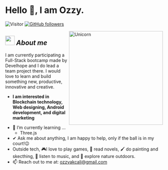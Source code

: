 # Hello 👋, I am Ozzy. 
![Visitor](https://visitor-badge.laobi.icu/badge?page_id=okcl.repoName) [![GitHub followers](https://img.shields.io/github/followers/okcl.svg?style=social&label=Follow)](https://github.com/okcl?tab=followers)<br/>


<img align="right" width=300px alt="Unicorn" src="https://user-images.githubusercontent.com/66825733/192322427-70b23f76-f519-4080-8bcb-1ad63825f40e.gif" />

## <img src="https://media.giphy.com/media/ObNTw8Uzwy6KQ/giphy.gif" width="30px">&nbsp;***About me***

I am currently participating a Full-Stack bootcamp made by Develhope and I do lead a team project there. I would love to learn and build something new, productive, innovative and creative.
* **I am interested in Blockchain technology, Web designing, Android development, and digital marketing**
- 🌱 I’m currently learning ...
  - Three.js
- ✔ Ask me about anything, I am happy to help, only if the ball is in my court!😉<br>
- Outside tech, 🎮I love to play games, 📖 read novels, 🖌️ do painting and skecthing, 🎵 listen to music, and 🌴 explore nature outdoors.
- 📫 Reach out to me at: <a href="ozzyakcali@gmail.com">ozzyakcali@gmail.com</a>


